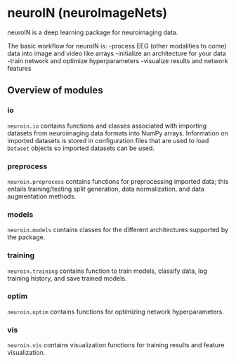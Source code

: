 # neuroIN (neuroImageNets)

neuroIN is a deep learning package for neuroimaging data.

The basic workflow for neuroIN is:
-process EEG (other modalities to come) data into image and video like arrays
-initialize an architecture for your data
-train network and optimize hyperparameters
-visualize results and network features


## Overview of modules

### io

`neuroin.io` contains functions and classes associated with importing datasets from neuroimaging data formats into NumPy arrays. Information on imported datasets is stored in configuration files that are used to load `Dataset` objects so imported datasets can be used.

### preprocess

`neuroin.preprocess` contains functions for preprocessing imported data; this entails training/testing split generation, data normalization, and data augmentation methods.

### models

`neuroin.models` contains classes for the different architectures supported by the package.

### training

`neuroin.training` contains function to train models, classify data, log training history, and save trained models.

### optim

`neuroin.optim` contains functions for optimizing network hyperparameters.

### vis

`neuroin.vis` contains visualization functions for training results and feature visualization.